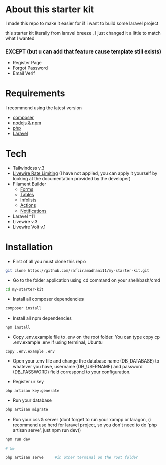 # About this starter kit

I made this repo to make it easier for if i want to build some laravel project

this starter kit literally from laravel breeze , I just changed it a little to match what I wanted

### EXCEPT (but u can add that feature cause template still exists)

-   Register Page
-   Forgot Password
-   Email Verif

# Requirements

I recommend using the latest version

-   [composer](https://getcomposer.org/)
-   [nodejs & npm](https://nodejs.org/en/download)
-   [php](https://www.php.net/downloads.php)
-   [Laravel](https://laravel.com/docs/12.x/installation)

# Tech

-   Tailwindcss v.3
-   [Livewire Rate Limiting](https://github.com/danharrin/livewire-rate-limiting?ref=madewithlaravel.com) (I have not applied, you can apply it yourself by looking at the documentation provided by the developer)
-   Filament Builder
    -   [Forms](https://filamentphp.com/docs/3.x/forms/installation)
    -   [Tables](https://filamentphp.com/docs/3.x/tables/installation)
    -   [Infolists](https://filamentphp.com/docs/3.x/infolists/installation)
    -   [Actions](https://filamentphp.com/docs/3.x/actions/installation)
    -   [Notifications](https://filamentphp.com/docs/3.x/notifications/installation)
-   Laravel ^11
-   Livewire v.3
-   Livewire Volt v.1

# Installation

-   First of all you must clone this repo

```bash
git clone https://github.com/rafliramadhani11/my-starter-kit.git
```

-   Go to the folder application using cd command on your shell/bash/cmd

```bash
cd my-starter-kit
```

-   Install all composer dependencies

```bash
composer install
```

-   Install all npm dependencies

```bash
npm install
```

-   Copy .env.example file to .env on the root folder. You can type copy cp .env.example .env if using terminal, Ubuntu

```bash
copy .env.example .env
```

-   Open your .env file and change the database name (DB_DATABASE) to whatever you have, username (DB_USERNAME) and password (DB_PASSWORD) field correspond to your configuration.

-   Register ur key

```bash
php artisan key:generate
```

-   Run your database

```bash
php artisan migrate
```

-   Run your css & server
    (dont forget to run your xampp or laragon, (i recommend use herd for laravel project, so you don't need to do 'php artisan serve', just npm run dev))

```bash
npm run dev

# &&

php artisan serve     #in other terminal on the root folder
```
